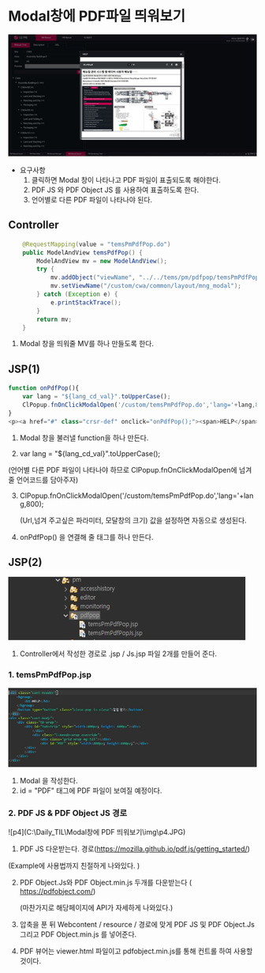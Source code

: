 Modal창에 PDF파일 띄워보기 
=============

![p1](./img/p1.jpg)



* 요구사항 
  1. 클릭하면 Modal 창이 나타나고 PDF 파일이 표출되도록 해야한다. 
  2.  PDF JS 와 PDF Object JS 를 사용하여 표출하도록 한다.
  3.  언어별로 다른 PDF 파일이 나타나야 된다.  



## Controller 

```java
	@RequestMapping(value = "temsPmPdfPop.do")
	public ModelAndView temsPdfPop() {
		ModelAndView mv = new ModelAndView();
		try {
			mv.addObject("viewName", "../../tems/pm/pdfpop/temsPmPdfPop");
			mv.setViewName("/custom/cwa/common/layout/mng_modal");
		} catch (Exception e) {
			e.printStackTrace();
		}
		return mv;
	}
```

1. Modal 창을 띄워줄 MV를 하나 만들도록 한다. 



## JSP(1)

```javascript
function onPdfPop(){
	var lang = "${lang_cd_val}".toUpperCase();
	ClPopup.fnOnClickModalOpen('/custom/temsPmPdfPop.do','lang='+lang,800);
}
<p><a href="#" class="crsr-def" onclick="onPdfPop();"><span>HELP</span></a></p>
```

1. Modal 창을 불러낼 function을 하나 만든다. 

2.  var lang = "${lang_cd_val}".toUpperCase();  

   (언어별 다른 PDF 파일이 나타나야 하므로  ClPopup.fnOnClickModalOpen에 넘겨줄 언어코드를 담아주자)

3.  ClPopup.fnOnClickModalOpen('/custom/temsPmPdfPop.do','lang='+lang,800);

    (Url,넘겨 주고싶은 파라미터, 모달창의 크기) 값을 설정하면 자동으로 생성된다. 

4. onPdfPop() 을 연결해 줄  태그를 하나 만든다.







## JSP(2)

![p1](./img/p2.jpg)

1. Controller에서 작성한 경로로 .jsp / Js.jsp 파일 2개를 만들어 준다. 



### 1. temsPmPdfPop.jsp

![p1](./img/p3.jpg)

1. Modal 을 작성한다. 
2. id = "PDF"  태그에 PDF 파일이 보여질 예정이다. 

### 2. PDF JS & PDF Object JS 경로 

![p4](C:\Daily_TIL\Modal창에 PDF 띄워보기\img\p4.JPG)



1.  PDF JS 다운받는다. 경로(https://mozilla.github.io/pdf.js/getting_started/)

   (Example에 사용법까지 친절하게 나와있다. ) 

2. PDF Object.Js와 PDF Object.min.js 두개를 다운받는다 ( https://pdfobject.com/)

   (마찬가지로 해당페이지에 API가 자세하게 나와있다.)

3. 압축을 푼 뒤 Webcontent / resource / 경로에  맞게 PDF JS 및 PDF Object.Js 그리고 PDF Object.min.js 를 넣어준다. 

4. PDF 뷰어는 viewer.html 파일이고  pdfobject.min.js를 통해 컨트롤 하여 사용할 것이다. 
